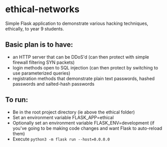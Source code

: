 # ethical-networks
Simple Flask application to demonstrate various hacking techniques, ethically, to year 9 students.

## Basic plan is to have:

- an HTTP server that can be DDoS'd (can then protect with simple firewall filtering SYN packets)
- login methods open to SQL injection (can then protect by switching to use parameterized queries)
- registration methods that demonstrate plain text passwords, hashed passwords and salted-hash passwords

## To run:

- Be in the root project directory (ie above the ethical folder)
- Set an environment variable FLASK_APP=ethical
- Optionally set an environment variable FLASK_ENV=development (if you've going to be making code changes and want Flask to auto-reload them)
- Execute `python3 -m flask run --host=0.0.0.0`

